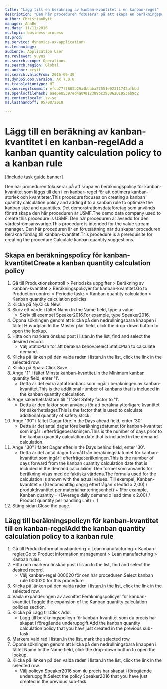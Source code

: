 ```yaml
--- 
title: "Lägg till en beräkning av kanban-kvantitet i en kanban-regel"
description: "Den här proceduren fokuserar på att skapa en beräkningspolicy för kanban-kvantitet som läggs till den i en kanban-regel för att optimera kanban-storlek och kvantiteter."
author: ChristianRytt
manager: AnnBe
ms.date: 11/11/2016
ms.topic: business-process
ms.prod: 
ms.service: dynamics-ax-applications
ms.technology: 
audience: Application User
ms.reviewer: yuyus
ms.search.scope: Operations
ms.search.region: Global
ms.author: crytt
ms.search.validFrom: 2016-06-30
ms.dyn365.ops.version: AX 7.0.0
ms.translationtype: HT
ms.sourcegitcommit: efcb77ff883b29a4bbaba27551e02311742afbbd
ms.openlocfilehash: aae6e85397ed4a09812389bc39306201953ab9c2
ms.contentlocale: sv-se
ms.lasthandoff: 05/08/2018

---
```

# <a name="add-a-kanban-quantity-calculation-policy-to-a-kanban-rule"></a><span data-ttu-id="4b456-103">Lägg till en beräkning av kanban-kvantitet i en kanban-regel</span><span class="sxs-lookup"><span data-stu-id="4b456-103">Add a kanban quantity calculation policy to a kanban rule</span></span>

[!include [task guide banner](../../includes/task-guide-banner.md)]

<span data-ttu-id="4b456-104">Den här proceduren fokuserar på att skapa en beräkningspolicy för kanban-kvantitet som läggs till den i en kanban-regel för att optimera kanban-storlek och kvantiteter.</span><span class="sxs-lookup"><span data-stu-id="4b456-104">This procedure focuses on creating a kanban quantity calculation policy and adding it to a kanban rule to optimize the kanban size and quantities.</span></span> <span data-ttu-id="4b456-105">Det demonstrationsdataföretag som används för att skapa den här proceduren är USMF.</span><span class="sxs-lookup"><span data-stu-id="4b456-105">The demo data company used to create this procedure is USMF.</span></span> <span data-ttu-id="4b456-106">Den här proceduren är avsedd för den värdeströmsansvarige.</span><span class="sxs-lookup"><span data-stu-id="4b456-106">This procedure is intended for the value stream manager.</span></span> <span data-ttu-id="4b456-107">Den här proceduren är en förutsättning när du skapar proceduren Beräkna förslag till kanban-kvantitet.</span><span class="sxs-lookup"><span data-stu-id="4b456-107">This procedure is a prerequisite for creating the procedure Calculate kanban quantity suggestions.</span></span> 


## <a name="create-a-kanban-quantity-calculation-policy"></a><span data-ttu-id="4b456-108">Skapa en beräkningspolicy för kanban-kvantitet</span><span class="sxs-lookup"><span data-stu-id="4b456-108">Create a kanban quantity calculation policy</span></span>
1. <span data-ttu-id="4b456-109">Gå till Produktionskontroll > Periodiska uppgifter > Beräkning av kanban-kvantitet > Beräkningspolicyer för kanban-kvantitet.</span><span class="sxs-lookup"><span data-stu-id="4b456-109">Go to Production control > Periodic tasks > Kanban quantity calculation > Kanban quantity calculation policies.</span></span>
2. <span data-ttu-id="4b456-110">Klicka på Ny.</span><span class="sxs-lookup"><span data-stu-id="4b456-110">Click New.</span></span>
3. <span data-ttu-id="4b456-111">Skriv ett värde i fältet Namn.</span><span class="sxs-lookup"><span data-stu-id="4b456-111">In the Name field, type a value.</span></span>
    * <span data-ttu-id="4b456-112">Skriv till exempel Speaker2016.</span><span class="sxs-lookup"><span data-stu-id="4b456-112">For example, type Speaker2016.</span></span>  
4. <span data-ttu-id="4b456-113">Öppna sökningen genom att klicka på den nedrullningsbara knappen i fältet Huvudplan.</span><span class="sxs-lookup"><span data-stu-id="4b456-113">In the Master plan field, click the drop-down button to open the lookup.</span></span>
5. <span data-ttu-id="4b456-114">Hitta och markera önskad post i listan.</span><span class="sxs-lookup"><span data-stu-id="4b456-114">In the list, find and select the desired record.</span></span>
    * <span data-ttu-id="4b456-115">Välj StaticPlan för att beräkna behov.</span><span class="sxs-lookup"><span data-stu-id="4b456-115">Select StaticPlan to calculate demand.</span></span>  
6. <span data-ttu-id="4b456-116">Klicka på länken på den valda raden i listan.</span><span class="sxs-lookup"><span data-stu-id="4b456-116">In the list, click the link in the selected row.</span></span>
7. <span data-ttu-id="4b456-117">Klicka på Spara.</span><span class="sxs-lookup"><span data-stu-id="4b456-117">Click Save.</span></span>
8. <span data-ttu-id="4b456-118">Ange "1" i fältet Minsta kanban-kvantitet.</span><span class="sxs-lookup"><span data-stu-id="4b456-118">In the Minimum kanban quantity field, enter '1'.</span></span>
    * <span data-ttu-id="4b456-119">Detta är det extra antal kanbans som ingår i beräkningen av kanban-kvantitet.</span><span class="sxs-lookup"><span data-stu-id="4b456-119">This is the additional number of kanbans that is included in the kanban quantity calculation.</span></span>  
9. <span data-ttu-id="4b456-120">Ange säkerhetsfaktorn till "1".</span><span class="sxs-lookup"><span data-stu-id="4b456-120">Set Safety factor to '1'.</span></span>
    * <span data-ttu-id="4b456-121">Detta är den faktor som används för att beräkna ytterligare kvantitet för säkerhetslager.</span><span class="sxs-lookup"><span data-stu-id="4b456-121">This is the factor that is used to calculate additional quantity of safety stock.</span></span>  
10. <span data-ttu-id="4b456-122">Ange "30" i fältet Dagar före.</span><span class="sxs-lookup"><span data-stu-id="4b456-122">In the Days ahead field, enter '30'.</span></span>
    * <span data-ttu-id="4b456-123">Detta är det antal dagar före beräkningsdatumet för kanban-kvantitet som ingår i efterfrågeberäkningen.</span><span class="sxs-lookup"><span data-stu-id="4b456-123">This is the number of days prior to the kanban quantity calculation date that is included in the demand calculation.</span></span>  
11. <span data-ttu-id="4b456-124">Ange "30" i fältet Dagar efter.</span><span class="sxs-lookup"><span data-stu-id="4b456-124">In the Days behind field, enter '30'.</span></span>
    * <span data-ttu-id="4b456-125">Detta är det antal dagar framåt från beräkningsdatumet för kanban-kvantitet som ingår i efterfrågeberäkningen.</span><span class="sxs-lookup"><span data-stu-id="4b456-125">This is the number of days forward from the kanban quantity calculation date that is included in the demand calculation.</span></span>  <span data-ttu-id="4b456-126">Den formel som används för beräkning visas med de faktiska värdena.</span><span class="sxs-lookup"><span data-stu-id="4b456-126">The formula used for the calculation is shown with the actual values.</span></span> <span data-ttu-id="4b456-127">Till exempel, Kanban-kvantitet = ((Genomsnittlig daglig efterfrågan x ledtid x 2,00) / produktkvantitet per materialhanteringsenhet) + 1</span><span class="sxs-lookup"><span data-stu-id="4b456-127">For example,  Kanban quantity = ((Average daily demand x lead time x 2.00) / Product quantity per handling unit) + 1</span></span>  
12. <span data-ttu-id="4b456-128">Stäng sidan.</span><span class="sxs-lookup"><span data-stu-id="4b456-128">Close the page.</span></span>

## <a name="add-the-kanban-quantity-calculation-policy-to-a-kanban-rule"></a><span data-ttu-id="4b456-129">Lägg till beräkningspolicyn för kanban-kvantitet till en kanban-regel</span><span class="sxs-lookup"><span data-stu-id="4b456-129">Add the kanban quantity calculation policy to a kanban rule</span></span>
1. <span data-ttu-id="4b456-130">Gå till Produktinformationshantering > Lean manufacturing > Kanban-regler.</span><span class="sxs-lookup"><span data-stu-id="4b456-130">Go to Product information management > Lean manufacturing > Kanban rules.</span></span>
2. <span data-ttu-id="4b456-131">Hitta och markera önskad post i listan.</span><span class="sxs-lookup"><span data-stu-id="4b456-131">In the list, find and select the desired record.</span></span>
    * <span data-ttu-id="4b456-132">Välj kanban-regel 000020 för den här proceduren.</span><span class="sxs-lookup"><span data-stu-id="4b456-132">Select kanban rule 000020 for this procedure.</span></span>  
3. <span data-ttu-id="4b456-133">Klicka på länken på den valda raden i listan.</span><span class="sxs-lookup"><span data-stu-id="4b456-133">In the list, click the link in the selected row.</span></span>
4. <span data-ttu-id="4b456-134">Växla expanderingen av avsnittet Beräkningspolicyer för kanban-kvantitet.</span><span class="sxs-lookup"><span data-stu-id="4b456-134">Toggle the expansion of the Kanban quantity calculation policies section.</span></span>
5. <span data-ttu-id="4b456-135">Klicka på Lägg till.</span><span class="sxs-lookup"><span data-stu-id="4b456-135">Click Add.</span></span>
    * <span data-ttu-id="4b456-136">Lägg till beräkningspolicyn för kanban-kvantitet som du precis har skapat i föregående underuppgift.</span><span class="sxs-lookup"><span data-stu-id="4b456-136">Add the kanban quantity calculation policy that you have just created in the previous sub-task.</span></span>  
6. <span data-ttu-id="4b456-137">Markera vald rad i listan.</span><span class="sxs-lookup"><span data-stu-id="4b456-137">In the list, mark the selected row.</span></span>
7. <span data-ttu-id="4b456-138">Öppna sökningen genom att klicka på den nedrullningsbara knappen i fältet Namn.</span><span class="sxs-lookup"><span data-stu-id="4b456-138">In the Name field, click the drop-down button to open the lookup.</span></span>
8. <span data-ttu-id="4b456-139">Klicka på länken på den valda raden i listan.</span><span class="sxs-lookup"><span data-stu-id="4b456-139">In the list, click the link in the selected row.</span></span>
    * <span data-ttu-id="4b456-140">Välj policyn Speaker2016 som du precis har skapat i föregående underuppgift.</span><span class="sxs-lookup"><span data-stu-id="4b456-140">Select the policy Speaker2016 that you have just created in the previous sub-task.</span></span>  


